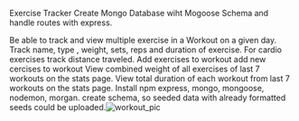Exercise Tracker
Create Mongo Database wiht Mogoose Schema and handle routes with express.

Be able to track and view multiple exercise in a Workout on a given day.
Track name, type , weight, sets, reps and duration of exercise.
For cardio exercises track distance traveled.
Add exercises to workout
add new cercises to workout
 View combined weight of all exercises of last 7 workouts on the stats page.
 View total duration of each workout from  last 7 workouts on the stats page.
 Install npm express, mongo, mongoose, nodemon, morgan.
 create schema, so seeded data with already formatted seeds could be uploaded.![workout_pic](https://user-images.githubusercontent.com/90045665/141791185-45ba46c7-11e1-494d-a99f-61327bc318cb.png)
